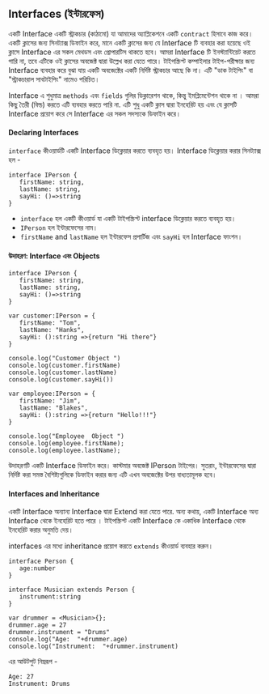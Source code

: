 ## Interfaces (ইন্টারফেস)

একটি Interface একটি স্ট্রাকচার (কাঠামো) যা আমাদের অ্যাপ্লিকেশনে একটি `contract` হিসাবে কাজ করে। একটি ক্লাসের জন্য সিনট্যাক্স ডিফাইন করে, মানে একটি ক্লাসের জন্য যে Interface টি ব্যবহার করা হয়েছে ওই ক্লাসে Interface এর  সকল মেথডস এবং প্রোপারটিস থাকতে হবে। আমরা Interface টি ইনস্ট্যান্টিয়েট করতে পারি না, তবে এটিকে ওই ক্লাসের অবজেক্ট দ্বারা উল্লেখ করা যেতে পারে। টাইপস্ক্রিপ্ট কম্পাইলার টাইপ-পরীক্ষার জন্য Interface ব্যবহার করে বুঝা যায় একটি অবজেক্টের একটি নির্দিষ্ট স্ট্রাকচার আছে কি না। এটি "ডাক টাইপিং" বা "স্ট্রাকচারাল সাবটাইপিং" নামেও পরিচিত।

Interface এ শুধুমাত্র `methods` এবং `fields` গুলির ডিক্লারেশন থাকে, কিন্তু ইমপ্লিমেন্টেশন থাকে না । আমরা কিছু তৈরী (বিল্ড) করতে এটি ব্যবহার করতে পারি না. এটি শুধু একটি ক্লাস দ্বারা ইনহেরিট হয় এবং যে ক্লাসটি Interface প্রয়োগ করে সে Interface এর সকল সদস্যকে ডিফাইন করে।

#### Declaring Interfaces
`interface` কীওয়ার্ডটি একটি Interface ডিক্লেয়ার করতে ব্যবহৃত হয়। Interface ডিক্লেয়ার করার সিনট্যাক্স হল  -
```
interface IPerson { 
   firstName: string,
   lastName: string,
   sayHi: ()=>string 
} 
```
- `interface` হল একটি কীওয়ার্ড যা একটি টাইপস্ক্রিপ্ট interface ডিক্লেয়ার করতে ব্যবহৃত হয়।
- `IPerson` হল ইন্টারফেসের নাম।
- `firstName` and `lastName` হল ইন্টারফেস প্রপার্টিজ এবং `sayHi` হল Interface ফাংশন।

#### উদাহরণ: Interface এবং Objects

```
interface IPerson { 
   firstName: string, 
   lastName: string, 
   sayHi: ()=>string 
} 

var customer:IPerson = { 
   firstName: "Tom",
   lastName: "Hanks", 
   sayHi: ():string =>{return "Hi there"} 
} 

console.log("Customer Object ") 
console.log(customer.firstName) 
console.log(customer.lastName) 
console.log(customer.sayHi())  

var employee:IPerson = { 
   firstName: "Jim",
   lastName: "Blakes", 
   sayHi: ():string =>{return "Hello!!!"} 
} 
  
console.log("Employee  Object ") 
console.log(employee.firstName);
console.log(employee.lastName);
```
উদাহরণটি একটি Interface ডিফাইন করে। কাস্টমার অবজেক্ট IPerson টাইপের। সুতরাং, ইন্টারফেসের দ্বারা নির্দিষ্ট করা সমস্ত বৈশিষ্ট্যগুলিকে ডিফাইন করার জন্য এটি এখন অবজেক্টের উপর বাধ্যতামূলক হবে।


#### Interfaces and Inheritance
একটি Interface অন্যান্য Interface দ্বারা Extend করা যেতে পারে. অন্য কথায়, একটি Interface অন্য Interface থেকে ইনহেরিট হতে পারে । টাইপস্ক্রিপ্ট একটি Interface কে একাধিক Interface থেকে ইনহেরিট করার অনুমতি দেয়।

interfaces এর মধ্যে inheritance প্রয়োগ করতে `extends` কীওয়ার্ড ব্যবহার করুন।
```
interface Person { 
   age:number 
} 

interface Musician extends Person { 
   instrument:string 
} 

var drummer = <Musician>{}; 
drummer.age = 27 
drummer.instrument = "Drums" 
console.log("Age:  "+drummer.age)
console.log("Instrument:  "+drummer.instrument)
```
এর আউটপুট নিম্নরূপ -
```
Age: 27 
Instrument: Drums 
```
